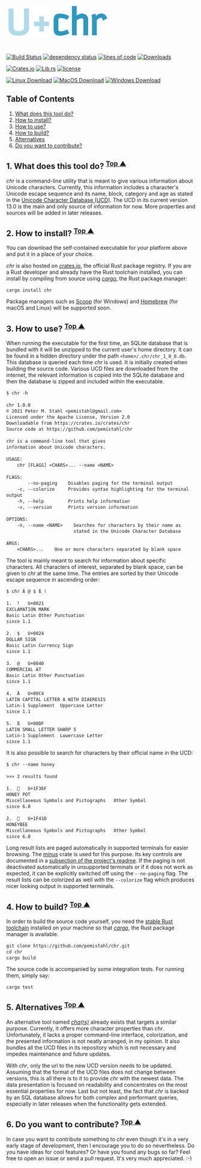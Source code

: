 ![chr](logo.png)

<br>

[![Build Status](https://github.com/pemistahl/chr/workflows/chr%20CI/badge.svg?branch=master)](https://github.com/pemistahl/chr/actions?query=workflow%3A%22chr+CI%22+branch%3Amaster)
[![dependency status](https://deps.rs/crate/chr/1.0.0/status.svg)](https://deps.rs/crate/chr/1.0.0)
[![lines of code](https://tokei.rs/b1/github/pemistahl/chr?category=code)](https://github.com/XAMPPRocky/tokei)
[![Downloads](https://img.shields.io/crates/d/chr.svg)](https://crates.io/crates/chr)

[![Crates.io](https://img.shields.io/crates/v/chr.svg)](https://crates.io/crates/chr)
[![Lib.rs](https://img.shields.io/badge/lib.rs-v1.0.0-blue)](https://lib.rs/crates/chr)
[![license](https://img.shields.io/badge/license-Apache%202.0-blue.svg)](https://www.apache.org/licenses/LICENSE-2.0)

[![Linux Download](https://img.shields.io/badge/Linux%20Download-v1.0.0-blue?logo=Linux)](https://github.com/pemistahl/chr/releases/download/v1.0.0/chr-v1.0.0-x86_64-unknown-linux-musl.tar.gz)
[![MacOS Download](https://img.shields.io/badge/macOS%20Download-v1.0.0-blue?logo=Apple)](https://github.com/pemistahl/chr/releases/download/v1.0.0/chr-v1.0.0-x86_64-apple-darwin.tar.gz)
[![Windows Download](https://img.shields.io/badge/Windows%20Download-v1.0.0-blue?logo=Windows)](https://github.com/pemistahl/chr/releases/download/v1.0.0/chr-v1.0.0-x86_64-pc-windows-msvc.zip)

## <a name="table-of-contents"></a> Table of Contents
1. [What does this tool do?](#what-does-tool-do)
2. [How to install?](#how-to-install)
3. [How to use?](#how-to-use)
4. [How to build?](#how-to-build)
5. [Alternatives](#alternatives)
6. [Do you want to contribute?](#contribution)

## 1. <a name="what-does-tool-do"></a> What does this tool do? <sup>[Top ▲](#table-of-contents)</sup>

*chr* is a command-line utility that is meant to give various information about Unicode characters.
Currently, this information includes a character's Unicode escape sequence and its name, block, 
category and age as stated in the [Unicode Character Database (UCD)](https://www.unicode.org/reports/tr44).
The UCD in its current version 13.0 is the main and only source of information for now. More properties
and sources will be added in later releases.

## 2. <a name="how-to-install"></a> How to install? <sup>[Top ▲](#table-of-contents)</sup>

You can download the self-contained executable for your platform above and put it in a place of your choice.

*chr* is also hosted on [crates.io](https://crates.io/crates/chr),
the official Rust package registry. If you are a Rust developer and already have the Rust
toolchain installed, you can install by compiling from source using
[*cargo*](https://doc.rust-lang.org/cargo/), the Rust package manager:

```
cargo install chr
```

Package managers such as [Scoop](https://scoop.sh) (for Windows) and 
[Homebrew](https://brew.sh) (for macOS and Linux) will be supported soon.

## 3. <a name="how-to-use"></a> How to use? <sup>[Top ▲](#table-of-contents)</sup>

When running the executable for the first time, an SQLite database that is bundled with it will be unzipped
to the current user's home directory. It can be found in a hidden directory under the path `<home>/.chr/chr_1_0_0.db`.
This database is queried each time *chr* is used. It is initially created when building the source code. 
Various UCD files are downloaded from the internet, the relevant information is copied into the SQLite database and 
then the database is zipped and included within the executable.

```
$ chr -h

chr 1.0.0
© 2021 Peter M. Stahl <pemistahl@gmail.com>
Licensed under the Apache License, Version 2.0
Downloadable from https://crates.io/crates/chr
Source code at https://github.com/pemistahl/chr

chr is a command-line tool that gives
information about Unicode characters.

USAGE:
    chr [FLAGS] <CHARS>... --name <NAME>

FLAGS:
        --no-paging    Disables paging for the terminal output
    -c, --colorize     Provides syntax highlighting for the terminal output
    -h, --help         Prints help information
    -v, --version      Prints version information

OPTIONS:
    -n, --name <NAME>    Searches for characters by their name as
                         stated in the Unicode Character Database

ARGS:
    <CHARS>...    One or more characters separated by blank space
```

The tool is mainly meant to search for information about specific characters.
All characters of interest, separated by blank space, can be given to *chr* at the same time.
The entries are sorted by their Unicode escape sequence in ascending order:

```
$ chr Ä @ $ ß !

1.	!	U+0021
EXCLAMATION MARK
Basic Latin	Other Punctuation
since 1.1

2.	$	U+0024
DOLLAR SIGN
Basic Latin	Currency Sign
since 1.1

3.	@	U+0040
COMMERCIAL AT
Basic Latin	Other Punctuation
since 1.1

4.	Ä	U+00C4
LATIN CAPITAL LETTER A WITH DIAERESIS
Latin-1 Supplement	Uppercase Letter
since 1.1

5.	ß	U+00DF
LATIN SMALL LETTER SHARP S
Latin-1 Supplement	Lowercase Letter
since 1.1
```

It is also possible to search for characters by their official name in the UCD:

```
$ chr --name honey

>>> 2 results found

1.	🍯	U+1F36F
HONEY POT
Miscellaneous Symbols and Pictographs	Other Symbol
since 6.0

2.	🐝	U+1F41D
HONEYBEE
Miscellaneous Symbols and Pictographs	Other Symbol
since 6.0
```

Long result lists are paged automatically in supported terminals for easier browsing.
The [minus](https://github.com/arijit79/minus) crate is used for this purpose.
Its key controls are documented in a 
[subsection of the project's readme](https://github.com/arijit79/minus#end-user-help).
If the paging is not deactivated automatically in unsupported terminals or if it does 
not work as expected, it can be explicitly switched off using the `--no-paging` flag.
The result lists can be colorized as well with the `--colorize` flag which produces
nicer looking output in supported terminals.

## 4. <a name="how-to-build"></a> How to build? <sup>[Top ▲](#table-of-contents)</sup>

In order to build the source code yourself, you need the
[stable Rust toolchain](https://www.rust-lang.org/tools/install) installed on your machine
so that [*cargo*](https://doc.rust-lang.org/cargo/), the Rust package manager is available.

```
git clone https://github.com/pemistahl/chr.git
cd chr
cargo build
```

The source code is accompanied by some integration tests. For running them, simply say:

```
cargo test
```

## 5. <a name="alternatives"></a> Alternatives <sup>[Top ▲](#table-of-contents)</sup>

An alternative tool named [*cha(rs)*](https://github.com/antifuchs/chars) already exists that targets
a similar purpose. Currently, it offers more character properties than *chr*. Unfortunately, it lacks 
a proper command-line interface, colorization, and the presented information is not neatly arranged, 
in my opinion. It also bundles all the UCD files in its repository which is not necessary and impedes 
maintenance and future updates.

With *chr*, only the url to the new UCD version needs to be updated. Assuming that the format of the UCD 
files does not change between versions, this is all there is to it to provide *chr* with the newest data.
The data presentation is focused on readability and concentrates on the most essential properties for now.
Last but not least, the fact that *chr* is backed by an SQL database allows for both complex and performant
queries, especially in later releases when the functionality gets extended.

## 6. <a name="contribution"></a> Do you want to contribute? <sup>[Top ▲](#table-of-contents)</sup>

In case you want to contribute something to *chr* even though it's in a very early stage of development,
then I encourage you to do so nevertheless. Do you have ideas for cool features? Or have you found any bugs so far?
Feel free to open an issue or send a pull request. It's very much appreciated. :-)
